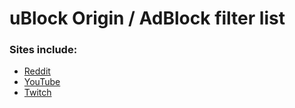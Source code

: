 # uBlock Origin / AdBlock filter list

### Sites include:
- [Reddit](https://www.reddit.com/)
- [YouTube](https://www.youtube.com/)
- [Twitch](https://www.twitch.tv/)
